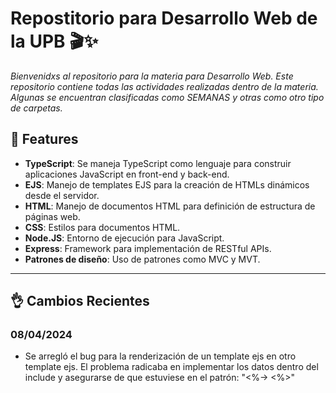 # Repostitorio para Desarrollo Web de la UPB 🎬✨

_Bienvenidxs al repositorio para la materia para Desarrollo Web. Este repositorio contiene todas las actividades realizadas dentro de la materia. Algunas se encuentran clasificadas como SEMANAS y otras como otro tipo de carpetas._

## 🌟 Features

- **TypeScript**: Se maneja TypeScript como lenguaje para construir aplicaciones JavaScript en front-end y back-end.
- **EJS**: Manejo de templates EJS para la creación de HTMLs dinámicos desde el servidor.
- **HTML**: Manejo de documentos HTML para definición de estructura de páginas web.
- **CSS**: Estilos para documentos HTML.
- **Node.JS**: Entorno de ejecución para JavaScript.
- **Express**: Framework para implementación de RESTful APIs.
- **Patrones de diseño**: Uso de patrones como MVC y MVT.

---

## 👌 Cambios Recientes

### 08/04/2024

- Se arregló el bug para la renderización de un template ejs en otro template ejs. El problema radicaba en implementar los datos dentro del include y asegurarse de que estuviese en el patrón: "<%-> <%>"
